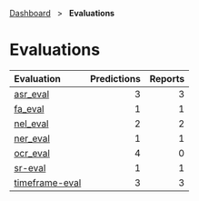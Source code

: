 [Dashboard](../index.md)  &nbsp; > &nbsp; **Evaluations** 

# Evaluations

| Evaluation | Predictions | Reports |
| :------ | ------: | ------: |
| [asr_eval](asr_eval/index.md) | 3 | 3 |
| [fa_eval](fa_eval/index.md) | 1 | 1 |
| [nel_eval](nel_eval/index.md) | 2 | 2 |
| [ner_eval](ner_eval/index.md) | 1 | 1 |
| [ocr_eval](ocr_eval/index.md) | 4 | 0 |
| [sr-eval](sr-eval/index.md) | 1 | 1 |
| [timeframe-eval](timeframe-eval/index.md) | 3 | 3 |
